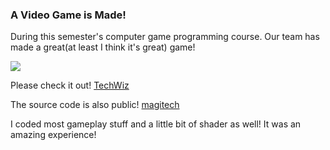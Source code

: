 ### A Video Game is Made!

During this semester's computer game programming course. Our team has made a great(at least I think it's great) game! 

![](/assets/image/game/game.png)

Please check it out! [TechWiz](https://nelltov.itch.io/tech-wiz)

The source code is also public! [magitech](https://github.com/15466-magitech/magitech)

I coded most gameplay stuff and a little bit of shader as well! It was an amazing experience!